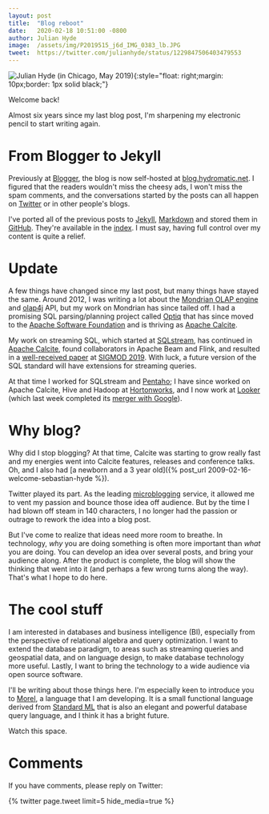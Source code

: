 ```yaml
---
layout: post
title:  "Blog reboot"
date:   2020-02-18 10:51:00 -0800
author: Julian Hyde
image:  /assets/img/P2019515_j6d_IMG_0383_lb.JPG
tweet:  https://twitter.com/julianhyde/status/1229847506403479553
---
```

![Julian Hyde (in Chicago, May 2019)](/assets/img/P2019515_j6d_IMG_0383_lb.JPG "Julian Hyde (in Chicago, May 2019)"){:style="float: right;margin: 10px;border: 1px solid black;"}

Welcome back!

Almost six years since my last blog post, I'm sharpening my electronic
pencil to start writing again.

# From Blogger to Jekyll

Previously at [Blogger](http://julianhyde.blogspot.com/), the blog is
now self-hosted at
[blog.hydromatic.net](http://blog.hydromatic.net). I figured that the
readers wouldn't miss the cheesy ads, I won't miss the spam comments,
and the conversations started by the posts can all happen on
[Twitter](https://twitter.com/julianhyde) or in other people's blogs.

I've ported all of the previous posts to
[Jekyll](https://jekyllrb.com/),
[Markdown](https://kramdown.gettalong.org/) and stored them in
[GitHub](https://github.com/julianhyde/share/tree/master/blog).
They're available in the [index](/). I must say, having full control
over my content is quite a relief.

# Update

A few things have changed since my last post, but many things have
stayed the same. Around 2012, I was writing a lot about the [Mondrian
OLAP engine](https://en.wikipedia.org/wiki/Mondrian_OLAP_server) and
[olap4j](http://olap4j.org) API, but my work on Mondrian has since
tailed off. I had a promising SQL parsing/planning project called
[Optiq](https://github.com/julianhyde/optiq) that has since moved to the
[Apache Software Foundation](https://apache.org/)
and is thriving as [Apache Calcite](https://calcite.apache.org/).

My work on streaming SQL, which started at
[SQLstream](https://sqlstream.com), has continued in
[Apache Calcite](https://calcite.apache.org/docs/stream.html), found
collaborators in Apache Beam and Flink, and resulted in a
[well-received paper](https://blog.acolyer.org/2019/07/03/one-sql-to-rule-them-all/)
at [SIGMOD 2019](https://arxiv.org/pdf/1905.12133.pdf). With
luck, a future version of the SQL standard will have extensions for
streaming queries.

At that time I worked for SQLstream and
[Pentaho](https://pentaho.com); I have since worked on Apache Calcite,
Hive and Hadoop at [Hortonworks](https://hortonworks.com), and I now
work at [Looker](https://looker.com) (which last week completed its
[merger with Google](https://techcrunch.com/2020/02/13/google-closes-2-6b-looker-acquisition/)).

# Why blog?

Why did I stop blogging? At that time, Calcite was starting to grow
really fast and my energies went into Calcite features, releases and
conference talks. Oh, and I also had
[a newborn and a 3 year old]({% post_url 2009-02-16-welcome-sebastian-hyde %}).

Twitter played its part. As the leading
[microblogging](https://en.wikipedia.org/wiki/Microblogging) service,
it allowed me to vent my passion and bounce those idea off
audience. But by the time I had blown off steam in 140 characters, I
no longer had the passion or outrage to rework the idea into a blog
post.

But I've come to realize that ideas need more room to breathe. In
technology, *why* you are doing something is often more important than
*what* you are doing. You can develop an idea over several posts, and
bring your audience along. After the product is complete, the blog
will show the thinking that went into it (and perhaps a few wrong
turns along the way). That's what I hope to do here.

# The cool stuff

I am interested in databases and business intelligence (BI),
especially from the perspective of relational algebra and query
optimization. I want to extend the database paradigm, to areas such as
streaming queries and geospatial data, and on language design, to make
database technology more useful.  Lastly, I want to bring the
technology to a wide audience via open source software.

I'll be writing about those things here. I'm especially keen to
introduce you to [Morel](https://github.com/julianhyde/morel/), a
language that I am developing. It is a small functional language
derived from [Standard ML](https://en.wikipedia.org/wiki/Standard_ML)
that is also an elegant and powerful database query language, and I
think it has a bright future.

Watch this space.

# Comments

If you have comments, please reply on Twitter:

<div data_dnt="true">
{% twitter page.tweet limit=5 hide_media=true %}
</div>
